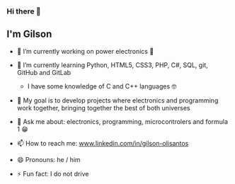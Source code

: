 ### Hi there 👋

<!--
**Gilosantos/Gilosantos** is a ✨ _special_ ✨ repository because its `README.md` (this file) appears on your GitHub profile.

Here are some ideas to get you started:-->
## I'm Gilson

- 🔭 I’m currently working on power electronics 💪
  
- 🌱 I’m currently learning Python, HTML5, CSS3, PHP, C#, SQL, git, GitHub and GitLab
    - I have some knowledge of C and C++ languages 🤓
       
- 🎯 My goal is to develop projects where electronics and programming work together, bringing together the best of both universes

- 💬 Ask me about: electronics, programming, microcontrolers and formula 1 😁
  
- 📫 How to reach me: www.linkedin.com/in/gilson-olisantos

- 😄 Pronouns: he / him
  
- ⚡ Fun fact: I do not drive

